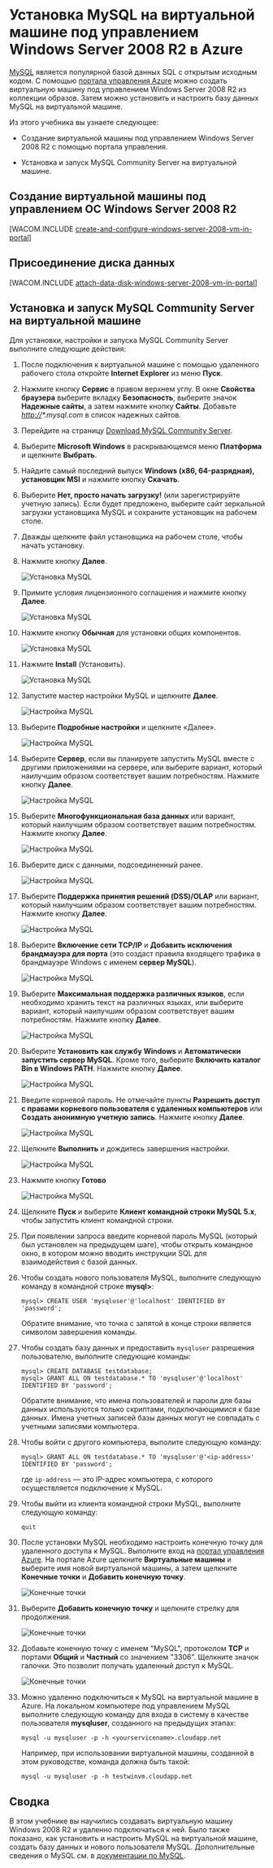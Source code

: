 <properties urlDisplayName="Install MySQL" pageTitle="Создание виртуальной машины с MySQL в Azure" metaKeywords="Azure virtual machines, Azure Windows Server, Azure installing MySQL, Azure configuring MySQL, Azure databases" description="Создание виртуальной машины Azure под управлением Windows Server 2008 R2 и последующая установка и настройка базы данных MySQL на виртуальной машине." metaCanonical="" services="virtual-machines" documentationCenter="" title="Установка MySQL на виртуальной машине под управлением Windows Server 2008 R2 в Azure" authors="kathydav" solutions="" manager="timlt" editor="tysonn" />

<tags ms.service="virtual-machines" ms.workload="infrastructure-services" ms.tgt_pltfrm="vm-windows" ms.devlang="na" ms.topic="article" ms.date="12/15/2013" ms.author="kathydav" />

# Установка MySQL на виртуальной машине под управлением Windows Server 2008 R2 в Azure

[MySQL][MySQL] является популярной базой данных SQL с открытым исходным кодом. С помощью [портала управления Azure][портала управления Azure] можно создать виртуальную машину под управлением Windows Server 2008 R2 из коллекции образов. Затем можно установить и настроить базу данных MySQL на виртуальной машине.

Из этого учебника вы узнаете следующее:

-   Создание виртуальной машины под управлением Windows Server 2008 R2 с помощью портала управления.

-   Установка и запуск MySQL Community Server на виртуальной машине.

## Создание виртуальной машины под управлением ОС Windows Server 2008 R2

[WACOM.INCLUDE [create-and-configure-windows-server-2008-vm-in-portal](../includes/create-and-configure-windows-server-2008-vm-in-portal.md)]

## Присоединение диска данных

[WACOM.INCLUDE [attach-data-disk-windows-server-2008-vm-in-portal](../includes/attach-data-disk-windows-server-2008-vm-in-portal.md)]

## Установка и запуск MySQL Community Server на виртуальной машине

Для установки, настройки и запуска MySQL Community Server выполните следующие действия:

1.  После подключения к виртуальной машине с помощью удаленного рабочего стола откройте **Internet Explorer** из меню **Пуск**.

2.  Нажмите кнопку **Сервис** в правом верхнем углу. В окне **Свойства браузера** выберите вкладку **Безопасность**, выберите значок **Надежные сайты**, а затем нажмите кнопку **Сайты**. Добавьте *<http://>\*.mysql.com* в список надежных сайтов.

3.  Перейдите на страницу [Download MySQL Community Server][Download MySQL Community Server].

4.  Выберите **Microsoft Windows** в раскрывающемся меню **Платформа** и щелкните **Выбрать**.

5.  Найдите самый последний выпуск **Windows (x86, 64-разрядная), установщик MSI** и нажмите кнопку **Скачать**.

6.  Выберите **Нет, просто начать загрузку!** (или зарегистрируйте учетную запись). Если будет предложено, выберите сайт зеркальной загрузки установщика MySQL и сохраните установщик на рабочем столе.

7.  Дважды щелкните файл установщика на рабочем столе, чтобы начать установку.

8.  Нажмите кнопку **Далее**.

    ![Установка MySQL][Установка MySQL]

9.  Примите условия лицензионного соглашения и нажмите кнопку **Далее**.

    ![Установка MySQL][1]

10. Нажмите кнопку **Обычная** для установки общих компонентов.

    ![Установка MySQL][2]

11. Нажмите **Install** (Установить).

    ![Установка MySQL][3]

12. Запустите мастер настройки MySQL и щелкните **Далее**.

    ![Настройка MySQL][Настройка MySQL]

13. Выберите **Подробные настройки** и щелкните «Далее».

    ![Настройка MySQL][4]

14. Выберите **Сервер**, если вы планируете запустить MySQL вместе с другими приложениями на сервере, или выберите вариант, который наилучшим образом соответствует вашим потребностям. Нажмите кнопку **Далее**.

    ![Настройка MySQL][5]

15. Выберите **Многофункциональная база данных** или вариант, который наилучшим образом соответствует вашим потребностям. Нажмите кнопку **Далее**.

    ![Настройка MySQL][6]

16. Выберите диск с данными, подсоединенный ранее.

    ![Настройка MySQL][7]

17. Выберите **Поддержка принятия решений (DSS)/OLAP** или вариант, который наилучшим образом соответствует вашим потребностям. Нажмите кнопку **Далее**.

    ![Настройка MySQL][8]

18. Выберите **Включение сети TCP/IP** и **Добавить исключения брандмауэра для порта** (это создаст правила входящего трафика в брандмауэре Windows с именем **сервер MySQL**).

    ![Настройка MySQL][9]

19. Выберите **Максимальная поддержка различных языков**, если необходимо хранить текст на различных языках, или выберите вариант, который наилучшим образом соответствует вашим потребностям. Нажмите кнопку **Далее**.

    ![Настройка MySQL][10]

20. Выберите **Установить как службу Windows** и **Автоматически запустить сервер MySQL**. Кроме того, выберите **Включить каталог Bin в Windows PATH**. Нажмите кнопку **Далее**.

    ![Настройка MySQL][11]

21. Введите корневой пароль. Не отмечайте пункты **Разрешить доступ с правами корневого пользователя с удаленных компьютеров** или **Создать анонимную учетную запись**. Нажмите кнопку **Далее**.

    ![Настройка MySQL][12]

22. Щелкните **Выполнить** и дождитесь завершения настройки.

    ![Настройка MySQL][13]

23. Нажмите кнопку **Готово**

    ![Настройка MySQL][14]

24. Щелкните **Пуск** и выберите **Клиент командной строки MySQL 5.x**, чтобы запустить клиент командной строки.

25. При появлении запроса введите корневой пароль MySQL (который был установлен на предыдущем шаге), чтобы открыть командное окно, в котором можно вводить инструкции SQL для взаимодействия с базой данных.

26. Чтобы создать нового пользователя MySQL, выполните следующую команду в командной строке **mysql\>**:

        mysql> CREATE USER 'mysqluser'@'localhost' IDENTIFIED BY 'password';

    Обратите внимание, что точка с запятой в конце строки является символом завершения команды.

27. Чтобы создать базу данных и предоставить `mysqluser` разрешения пользователю, выполните следующие команды:

        mysql> CREATE DATABASE testdatabase;
        mysql> GRANT ALL ON testdatabase.* TO 'mysqluser'@'localhost' IDENTIFIED BY 'password';

    Обратите внимание, что имена пользователей и пароли для базы данных используются только скриптами, подключающимися к базе данных. Имена учетных записей базы данных могут не совпадать с учетными записями компьютера.

28. Чтобы войти с другого компьютера, выполите следующую команду:

        mysql> GRANT ALL ON testdatabase.* TO 'mysqluser'@'<ip-address>' IDENTIFIED BY 'password';

    где `ip-address` — это IP-адрес компьютера, с которого осуществляется подключение к MySQL.

29. Чтобы выйти из клиента командной строки MySQL, выполните следующую команду:

        quit

30. После установки MySQL необходимо настроить конечную точку для удаленного доступа к MySQL. Выполните вход на [портал управления Azure][портала управления Azure]. На портале Azure щелкните **Виртуальные машины** и выберите имя новой виртуальной машины, а затем щелкните **Конечные точки** и **Добавить конечную точку**.

    ![Конечные точки][Конечные точки]

31. Выберите **Добавить конечную точку** и щелкните стрелку для продолжения.

    ![Конечные точки][15]

32. Добавьте конечную точку с именем "MySQL", протоколом **TCP** и портами **Общий** и **Частный** со значением "3306". Щелкните значок галочки. Это позволит получать удаленный доступ к MySQL.

    ![Конечные точки][16]

33. Можно удаленно подключиться к MySQL на виртуальной машине в Azure. На локальном компьютере под управлением MySQL выполните следующую команду для входа в систему в качестве пользователя **mysqluser**, созданного на предыдущих этапах:

        mysql -u mysqluser -p -h <yourservicename>.cloudapp.net

    Например, при использовании виртуальной машины, созданной в этом руководстве, команда должна быть такой:

        mysql -u mysqluser -p -h testwinvm.cloudapp.net

## Сводка

В этом учебнике вы научились создавать виртуальную машину Windows 2008 R2 и удаленно подключаться к ней. Было также показано, как установить и настроить MySQL на виртуальной машине, создать базу данных и нового пользователя MySQL. Дополнительные сведения о MySQL см. в [документации по MySQL][документации по MySQL].

  [MySQL]: http://www.mysql.com
  [портала управления Azure]: http://manage.windowsazure.com
  [Download MySQL Community Server]: http://www.mysql.com/downloads/mysql/
  [Установка MySQL]: ./media/virtual-machines-mysql-windows-server-2008r2/MySQLInstall1.png
  [1]: ./media/virtual-machines-mysql-windows-server-2008r2/MySQLInstall2.png
  [2]: ./media/virtual-machines-mysql-windows-server-2008r2/MySQLInstall3.png
  [3]: ./media/virtual-machines-mysql-windows-server-2008r2/MySQLInstall4.png
  [Настройка MySQL]: ./media/virtual-machines-mysql-windows-server-2008r2/MySQLConfig1.png
  [4]: ./media/virtual-machines-mysql-windows-server-2008r2/MySQLConfig2.png
  [5]: ./media/virtual-machines-mysql-windows-server-2008r2/MySQLConfig3.png
  [6]: ./media/virtual-machines-mysql-windows-server-2008r2/MySQLConfig4.png
  [7]: ./media/virtual-machines-mysql-windows-server-2008r2/MySQLConfig5.png
  [8]: ./media/virtual-machines-mysql-windows-server-2008r2/MySQLConfig6.png
  [9]: ./media/virtual-machines-mysql-windows-server-2008r2/MySQLConfig7.png
  [10]: ./media/virtual-machines-mysql-windows-server-2008r2/MySQLConfig8.png
  [11]: ./media/virtual-machines-mysql-windows-server-2008r2/MySQLConfig9.png
  [12]: ./media/virtual-machines-mysql-windows-server-2008r2/MySQLConfig10.png
  [13]: ./media/virtual-machines-mysql-windows-server-2008r2/MySQLConfig11.png
  [14]: ./media/virtual-machines-mysql-windows-server-2008r2/MySQLConfig12.png
  [Конечные точки]: ./media/virtual-machines-mysql-windows-server-2008r2/WinVMAddEndpointMySQL0.png
  [15]: ./media/virtual-machines-mysql-windows-server-2008r2/WinVMAddEndpointMySQL1.png
  [16]: ./media/virtual-machines-mysql-windows-server-2008r2/WinVMAddEndpointMySQL.png
  [документации по MySQL]: http://dev.mysql.com/doc/
